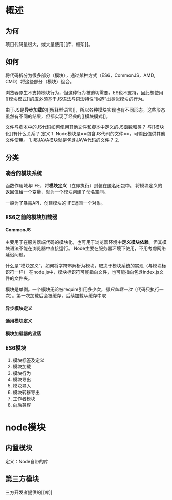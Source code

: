 # 概述
## 为何
项目代码量很大，或大量使用[[库、框架]]。
## 如何
将代码拆分为很多部分（模块），通过某种方式（ES6，CommonJS，AMD, CMD）将这些部分（模块）组合。

浏览器原生不支持模块行为，但这种行为被迫切需要。ES也不支持，因此想使用[[模块模式]]的库必须基于JS语法与词法特性“伪造”出类似模块的行为。

由于JS是**异步加载**的[[解释型语言]]，所以各种模块实现也有不同形态。这些形态虽然有不同的结果，但都实现了经典的[[模块模式]]。

文件与脚本中的JS代码如何使用其他文件和脚本中定义的JS函数和类？
与[[模块化]]有什么关系？
定义
	1. Node模块是==包含JS代码的文件==，可输出值供其他文件使用。
		1. 那JAVA模块就是包含JAVA代码的文件？
	2. 
## 分类
### 凑合的模块系统
函数作用域与IIFE，将**模块定义**（立即执行）封装在匿名闭包中。
将模块定义的返回值给一个变量，就为一个模块创建了命名空间。

一般为了暴露API，创建模块的IIFE返回一个对象。
### ES6之前的模块加载器
#### CommonJS
主要用于在服务器端代码的模块化，也可用于浏览器环境中**定义模块依赖**。但其模块语法不能在浏览器中直接运行。
Node主要在服务器环境下使用，不用考虑网络延迟问题。

什么是“模块定义”，如何将字符串解析为模块，取决于模块系统的实现（与模块标识符一样）
	在node.js中，模块标识符可能指向文件，也可能指向包含index.js文件的文件夹。

模块是单例。一个模块无论被require引用多少次，都*只加载一次*（代码只执行一次）。第一次加载后会被缓存，后续加载从缓存中取
#### 异步模块定义
#### 通用模块定义
#### 模块加载器的没落
### ES6模块
1. 模块标签及定义
2. 模块加载
3. 模块行为
4. 模块导出
5. 模块导入
6. 模块转移导出
7. 工作者模块
8. 向后兼容
# node模块
## 内置模块
定义：Node自带的库
## 第三方模块
三方开发者提供的[[库]]